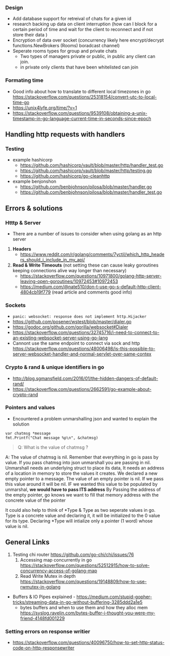 ### Design
+ Add database support for retreival of chats for a given id 
+ research backing up data on client interruption (how can I block for a certain period of time and wait for the client to reconnect and if not store their data )
+ Encryption of data over socket (concurrency likely here encrypt/decrypt functions.NewBrokers (Rooms) boradcast channel)
+ Seperate rooms types for group and private chats
    + Two types of managers private or public, in public any client can join.
    + in private only clients that have been whitelisted can join



### Formating time
+ Good info about how to translate to different local timezones in go https://stackoverflow.com/questions/25318154/convert-utc-to-local-time-go
+ https://unix4lyfe.org/time/?v=1
+ https://stackoverflow.com/questions/9539108/obtaining-a-unix-timestamp-in-go-language-current-time-in-seconds-since-epoch


## Handling http requests with handlers
### Testing
+ example hashicorp
    + https://github.com/hashicorp/vault/blob/master/http/handler_test.go
    + https://github.com/hashicorp/vault/blob/master/http/testing.go
    + https://github.com/hashicorp/go-cleanhttp
+ example benjonshon
    + https://github.com/benbjohnson/pilosa/blob/master/handler.go
    + https://github.com/benbjohnson/pilosa/blob/master/handler_test.go

## Errors & solutions
### Htttp & Server
+ There are a number of issues to consider when using golang as an http server
1. __Headers__
    + https://www.reddit.com/r/golang/comments/7yctil/which_http_headers_should_i_include_in_my_api/
2. __Read & Write Timeouts__ (not setting these can cause leaky goroutines keeping connections alive way longer than necessary)
    + https://stackoverflow.com/questions/10971800/golang-http-server-leaving-open-goroutines/10972453#10972453
    + https://medium.com/@nate510/don-t-use-go-s-default-http-client-4804cb19f779 (read article and comments good info)


### Sockets
+ ``` panic: websocket: response does not implement http.Hijacker ```
+ https://github.com/posener/wstest/blob/master/dialer.go
+ https://godoc.org/github.com/gorilla/websocket#Dialer
+ https://stackoverflow.com/questions/32745716/i-need-to-connect-to-an-existing-websocket-server-using-go-lang
+ Cannont use the same endpoint to connect via sock and http https://stackoverflow.com/questions/48006498/is-this-possible-to-server-websocket-handler-and-normal-servlet-over-same-contex


### Crypto & rand & unique identifiers in go
+ http://blog.sgmansfield.com/2016/01/the-hidden-dangers-of-default-rand/
+ https://stackoverflow.com/questions/2662591/go-example-about-crypto-rand


### Pointers and values
+ Encountered a problem unmarshalling json and wanted to explain the solution

```
var chatmsg *message
fmt.Printf("Chat message %p\n", &chatmsg)
```
    
> Q: What is the value of chatmsg ?

A: The value of chatmsg is nil. Remember that everything in go is pass by value. If you pass chatmsg into json unmarshall you are passing in nil.
Unmarshall needs an underlying struct to place its data, It needs an address of a location in memory to store the values it creates.
We declared a new empty pointer to a message. The value of an empty pointer is nil. If we pass this value around it will be nil. IF we wanted this value to be populated by unmarshal, __we would have to pass ITS address__ By Passing the address of the empty pointer, go knows we want to fill that memory address with the concrete value of the pointer

It could also help to think of *Type & Type as two seperate values in go. Type is a concrete value and declaring it, it will be initialized to the 0 value for its type. Declaring *Type will intialize only a pointer (1 word) whose value is nil.




## General Links
1. Testing chi router https://github.com/go-chi/chi/issues/76
    1. Accessing map concurrently in go https://stackoverflow.com/questions/52512915/how-to-solve-concurrency-access-of-golang-map
    2. Read Write Mutex in depth https://stackoverflow.com/questions/19148809/how-to-use-rwmutex-in-golang
+ Buffers & IO Pipes explained - https://medium.com/stupid-gopher-tricks/streaming-data-in-go-without-buffering-3285ddd2a1e5
    + bytes buffers and when to use them and how they alloc mem https://syslog.ravelin.com/bytes-buffer-i-thought-you-were-my-friend-4148fd001229



### Setting errors on response writier
+ https://stackoverflow.com/questions/40096750/how-to-set-http-status-code-on-http-responsewriter